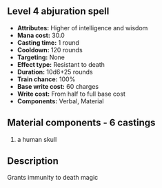 ## Level 4 abjuration spell

- **Attributes:** Higher of intelligence and wisdom
- **Mana cost:** 30.0
- **Casting time:** 1 round
- **Cooldown:** 120 rounds
- **Targeting:** None
- **Effect type:** Resistant to death
- **Duration:** 10d6+25 rounds
- **Train chance:** 100%
- **Base write cost:** 60 charges
- **Write cost:** From half to full base cost
- **Components:** Verbal, Material

## Material components - 6 castings

1. a human skull

## Description

Grants immunity to death magic
